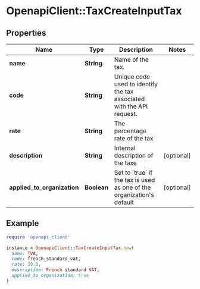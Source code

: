 # OpenapiClient::TaxCreateInputTax

## Properties

| Name | Type | Description | Notes |
| ---- | ---- | ----------- | ----- |
| **name** | **String** | Name of the tax. |  |
| **code** | **String** | Unique code used to identify the tax associated with the API request. |  |
| **rate** | **String** | The percentage rate of the tax |  |
| **description** | **String** | Internal description of the taxe | [optional] |
| **applied_to_organization** | **Boolean** | Set to &#x60;true&#x60; if the tax is used as one of the organization&#39;s default | [optional] |

## Example

```ruby
require 'openapi_client'

instance = OpenapiClient::TaxCreateInputTax.new(
  name: TVA,
  code: french_standard_vat,
  rate: 20.0,
  description: French standard VAT,
  applied_to_organization: true
)
```

